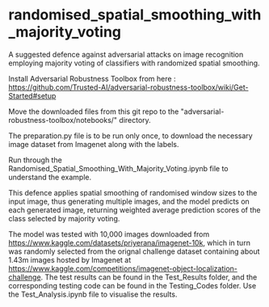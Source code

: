 # randomised_spatial_smoothing_with_majority_voting
A suggested defence against adversarial attacks on image recognition employing majority voting of classifiers with randomized spatial smoothing.

Install Adversarial Robustness Toolbox from here : https://github.com/Trusted-AI/adversarial-robustness-toolbox/wiki/Get-Started#setup

Move the downloaded files from this git repo to the "adversarial-robustness-toolbox/notebooks/" directory.

The preparation.py file is to be run only once, to download the necessary image dataset from Imagenet along with the labels.

Run through the Randomised_Spatial_Smoothing_With_Majority_Voting.ipynb file to understand the example.

This defence applies spatial smoothing of randomised window sizes to the input image, thus generating multiple images, and the model predicts on each generated image, returning weighted average prediction scores of the class selected by majority voting.

The model was tested with 10,000 images downloaded from https://www.kaggle.com/datasets/priyerana/imagenet-10k, which in turn was randomly selected from the orignal challenge dataset containing about 1.43m images hosted by Imagenet at https://www.kaggle.com/competitions/imagenet-object-localization-challenge.
The test results can be found in the Test_Results folder, and the corresponding testing code can be found in the Testing_Codes folder. Use the Test_Analysis.ipynb file to visualise the results.
